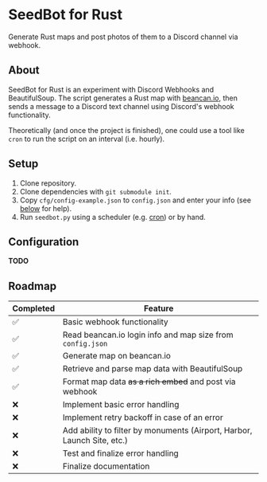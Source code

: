 # SeedBot for Rust

Generate Rust maps and post photos of them to a Discord channel via webhook.

## About

SeedBot for Rust is an experiment with Discord Webhooks and BeautifulSoup. The script generates a Rust map with [beancan.io](https://beancan.io/map-generate), then sends a message to a Discord text channel using Discord's webhook functionality.

Theoretically (and once the project is finished), one could use a tool like `cron` to run the script on an interval (i.e. hourly).

## Setup

1. Clone repository.
2. Clone dependencies with `git submodule init`.
3. Copy `cfg/config-example.json` to `config.json` and enter your info (see [below](#configuration) for help).
4. Run `seedbot.py` using a scheduler (e.g. [cron](https://debian-administration.org/article/56/Command_scheduling_with_cron)) or by hand.

## Configuration

**TODO**

## Roadmap

Completed | Feature
--------- | -------
:white_check_mark: | Basic webhook functionality
:white_check_mark: | Read beancan.io login info and map size from `config.json`
:white_check_mark: | Generate map on beancan.io
:white_check_mark: | Retrieve and parse map data with BeautifulSoup
:white_check_mark: | Format map data ~~as a rich embed~~ and post via webhook
:x: | Implement basic error handling
:x: | Implement retry backoff in case of an error
:x: | Add ability to filter by monuments (Airport, Harbor, Launch Site, etc.)
:x: | Test and finalize error handling
:x: | Finalize documentation
